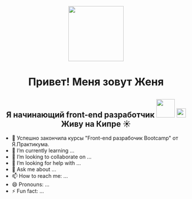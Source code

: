 

<div id="header" align="center">
    <img src="https://media4.giphy.com/media/L2SfTHdXDS98D4jfK6/giphy.gif?cid=ecf05e47bk14n36hayt7hbjz76rtjprpyig0x6ovo2p6h25v&ep=v1_stickers_search&rid=giphy.gif&ct=s" width="150" />
    <h1>Привет! Меня зовут Женя</h1>   
    <h2>Я начинающий front-end разработчик 
        <img src="https://media2.giphy.com/media/kje0rsDyVEMEzQLPol/giphy.gif?cid=ecf05e47vcogbulcxam83wvx4me4qcwsasqykde0jaoyhkgf&ep=v1_stickers_search&rid=giphy.gif&ct=s" width="50" />
        <img src="https://media3.giphy.com/media/v1.Y2lkPTc5MGI3NjExaWYxem1pejVwM3lkamEyaWtsd3N4cHNtdnRhM3pxN3AzOGVmbGdiMyZlcD12MV9pbnRlcm5hbF9naWZfYnlfaWQmY3Q9cw/1DRuHHBaM1bwkUHOaW/giphy.gif" width="25" />
      Живу на Кипре ☀️
    </h2>   
</div>


- 🔭 Успешно закончила курсы "Front-end разрабочик Bootcamp" от Я.Практикума. 
- 🌱 I’m currently learning ...
- 👯 I’m looking to collaborate on ...
- 🤔 I’m looking for help with ...
- 💬 Ask me about ...
- 📫 How to reach me: ...
- 😄 Pronouns: ...
- ⚡ Fun fact: ...

